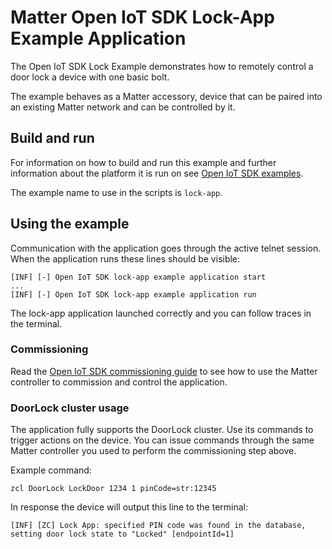 # Matter Open IoT SDK Lock-App Example Application

The Open IoT SDK Lock Example demonstrates how to remotely control a door lock a
device with one basic bolt.

The example behaves as a Matter accessory, device that can be paired into an
existing Matter network and can be controlled by it.

## Build and run

For information on how to build and run this example and further information
about the platform it is run on see
[Open IoT SDK examples](../../../docs/examples/openiotsdk_examples.md).

The example name to use in the scripts is `lock-app`.

## Using the example

Communication with the application goes through the active telnet session. When
the application runs these lines should be visible:

```
[INF] [-] Open IoT SDK lock-app example application start
...
[INF] [-] Open IoT SDK lock-app example application run
```

The lock-app application launched correctly and you can follow traces in the
terminal.

### Commissioning

Read the
[Open IoT SDK commissioning guide](../../../docs/guides/openiotsdk_commissioning.md)
to see how to use the Matter controller to commission and control the
application.

### DoorLock cluster usage

The application fully supports the DoorLock cluster. Use its commands to trigger
actions on the device. You can issue commands through the same Matter controller
you used to perform the commissioning step above.

Example command:

```
zcl DoorLock LockDoor 1234 1 pinCode=str:12345
```

In response the device will output this line to the terminal:

```
[INF] [ZC] Lock App: specified PIN code was found in the database, setting door lock state to "Locked" [endpointId=1]
```
